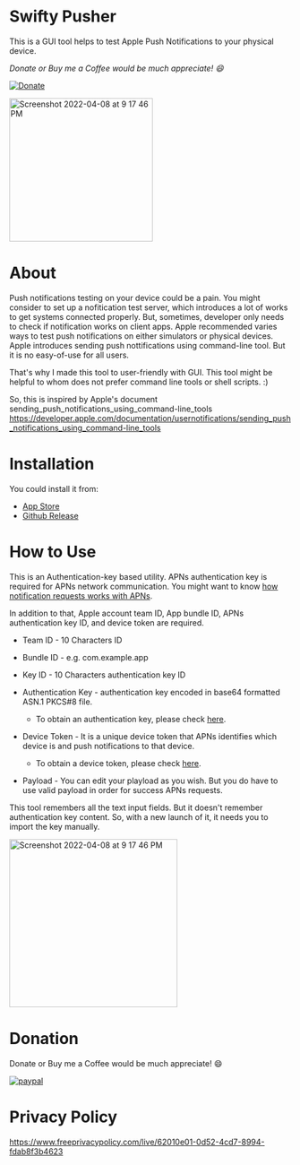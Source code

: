 # Swifty Pusher

This is a GUI tool helps to test Apple Push Notifications to your physical device. 

*Donate or Buy me a Coffee would be much appreciate! 😄*

[![Donate](https://img.shields.io/badge/Donate-PayPal-green.svg)](https://www.paypal.com/cgi-bin/webscr?cmd=_s-xclick&hosted_button_id=2NYP5MX3HAFYQ)

<img width="256" alt="Screenshot 2022-04-08 at 9 17 46 PM" src="https://user-images.githubusercontent.com/9628305/162445205-f2923c05-5dad-4634-a594-07d48b7e1950.png">

# About

Push notifications testing on your device could be a pain. You might consider to set up a nofitication test server, which introduces a lot of works to get systems connected properly. But, sometimes, developer only needs to check if notification works on client apps. Apple recommended varies ways to test push notifications on either simulators or physical devices. Apple introduces sending push nottifications using command-line tool. But it is no easy-of-use for all users.

That's why I made this tool to user-friendly with GUI. This tool might be helpful to whom does not prefer command line tools or shell scripts. :)

So, this is inspired by Apple's document sending_push_notifications_using_command-line_tools
https://developer.apple.com/documentation/usernotifications/sending_push_notifications_using_command-line_tools

# Installation

You could install it from:
* [App Store](https://apps.apple.com/sg/app/swifty-pusher/id1618221326?mt=12)
* [Github Release](https://github.com/Lyle-Du/Swifty-Pusher/releases)

# How to Use

This is an Authentication-key based utility. APNs authentication key is required for APNs network communication. You might want to know [how notification requests works with APNs](https://developer.apple.com/documentation/usernotifications/setting_up_a_remote_notification_server/sending_notification_requests_to_apns/).

In addition to that, Apple account team ID, App bundle ID, APNs authentication key ID, and device token are required.
- Team ID - 10 Characters ID
- Bundle ID - e.g. com.example.app
- Key ID - 10 Characters authentication key ID
- Authentication Key - authentication key encoded in base64 formatted ASN.1 PKCS#8 file.
    
    * To obtain an authentication key, please check [here](https://developer.apple.com/documentation/usernotifications/setting_up_a_remote_notification_server/establishing_a_token-based_connection_to_apns "Establishing a Token-Based Connection to APNs").
    
- Device Token - It is a unique device token that APNs identifies which device is and push notifications to that device.
    
    * To obtain a device token, please check [here](https://developer.apple.com/documentation/usernotifications/registering_your_app_with_apns "Registering Your App with APNs").
    
- Payload - You can edit your playload as you wish. But you do have to use valid payload in order for success APNs requests.

This tool remembers all the text input fields. But it doesn't remember authentication key content. So, with a new launch of it, it needs you to import the key manually.

<img width="300" alt="Screenshot 2022-04-08 at 9 17 46 PM" src="https://user-images.githubusercontent.com/9628305/162443880-1f54a390-c234-46c1-9748-0539b02d64ee.png">

# Donation

Donate or Buy me a Coffee would be much appreciate! 😄

[![paypal](https://www.paypalobjects.com/en_US/i/btn/btn_donateCC_LG.gif)](https://www.paypal.com/cgi-bin/webscr?cmd=_s-xclick&hosted_button_id=2NYP5MX3HAFYQ)

# Privacy Policy

https://www.freeprivacypolicy.com/live/62010e01-0d52-4cd7-8994-fdab8f3b4623
